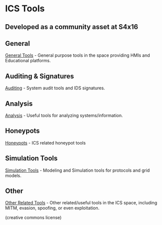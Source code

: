 # ICS Tools
## Developed as a community asset at S4x16

## General
[General Tools](general) - General purpose tools in the space providing HMIs and Educational platforms.

## Auditing & Signatures
[Auditing](audit) - System audit tools and IDS signatures.

## Analysis
[Analysis](analysis) - Useful tools for analyzing systems/information.

## Honeypots
[Honeypots](honeypot) - ICS related honeypot tools

## Simulation Tools
[Simulation Tools](simulation) - Modeling and Simulation tools for protocols and grid models.

## Other
[Other Related Tools](other) - Other related/useful tools in the ICS space, including MITM, evasion, spoofing, or even exploitation.

(creative commons license)

